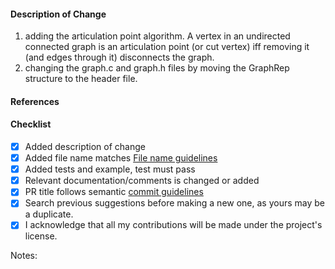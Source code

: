 #### Description of Change
1) adding the articulation point algorithm. A vertex in an undirected connected graph is an articulation point (or cut vertex) iff removing it (and edges through it) disconnects the graph.
2) changing the graph.c and graph.h files by moving the GraphRep structure to the header file.

#### References
<!-- Add any reference to previous pull-request or issue -->

#### Checklist
<!-- Remove items that do not apply. For completed items, change [ ] to [x]. -->

- [x] Added description of change
- [x] Added file name matches [File name guidelines](https://github.com/TheAlgorithms/C-Plus-Plus/blob/master/CONTRIBUTING.md#New-File-Name-guidelines)
- [x] Added tests and example, test must pass
- [x] Relevant documentation/comments is changed or added
- [x] PR title follows semantic [commit guidelines](https://github.com/TheAlgorithms/C-Plus-Plus/blob/master/CONTRIBUTING.md#Commit-Guidelines)
- [x] Search previous suggestions before making a new one, as yours may be a duplicate.
- [x] I acknowledge that all my contributions will be made under the project's license.

Notes: <!-- Please add a one-line description for developers or pull request viewers -->
